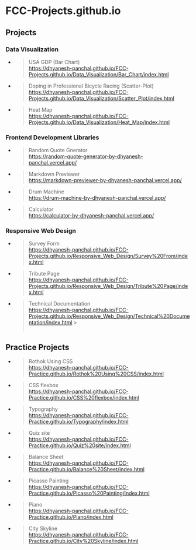# FCC-Projects.github.io

## Projects
### Data Visualization
- > USA GDP (Bar Chart)<br>https://dhyanesh-panchal.github.io/FCC-Projects.github.io/Data_Visualization/Bar_Chart/index.html
- > Doping in Professional Bicycle Racing (Scatter-Plot)<br>https://dhyanesh-panchal.github.io/FCC-Projects.github.io/Data_Visualization/Scatter_Plot/index.html
- > Heat Map<br>https://dhyanesh-panchal.github.io/FCC-Projects.github.io/Data_Visualization/Heat_Map/index.html
### Frontend Development Libraries
- > Random Quote Gnerator<br>https://random-quote-generator-by-dhyanesh-panchal.vercel.app/
- > Markdown Previewer<br>https://markdown-previewer-by-dhyanesh-panchal.vercel.app/
- > Drum Machine<br>https://drum-machine-by-dhyanesh-panchal.vercel.app/
- > Calculator<br>https://calculator-by-dhyanesh-panchal.vercel.app/
### Responsive Web Design
- > Survey Form<br>https://dhyanesh-panchal.github.io/FCC-Projects.github.io/Responsive_Web_Design/Survey%20From/index.html
- > Tribute Page<br>https://dhyanesh-panchal.github.io/FCC-Projects.github.io/Responsive_Web_Design/Tribute%20Page/index.html
- > Technical Documentation<br>https://dhyanesh-panchal.github.io/FCC-Projects.github.io/Responsive_Web_Design/Technical%20Documentation/index.html > <br> <br>

## Practice Projects

- > Rothok Using CSS<br>https://dhyanesh-panchal.github.io/FCC-Practice.github.io/Rothok%20Using%20CSS/index.html
- > CSS flexbox<br>https://dhyanesh-panchal.github.io/FCC-Practice.github.io/CSS%20flexbox/index.html
- > Typography<br>https://dhyanesh-panchal.github.io/FCC-Practice.github.io/Typography/index.html
- > Quiz site<br>https://dhyanesh-panchal.github.io/FCC-Practice.github.io/Quiz%20site/index.html
- > Balance Sheet<br>https://dhyanesh-panchal.github.io/FCC-Practice.github.io/Balance%20Sheet/index.html
- > Picasso Painting<br>https://dhyanesh-panchal.github.io/FCC-Practice.github.io/Picasso%20Painting/index.html
- > Piano<br>https://dhyanesh-panchal.github.io/FCC-Practice.github.io/Piano/index.html
- >City Skyline<br>https://dhyanesh-panchal.github.io/FCC-Practice.github.io/City%20Skyline/index.html

